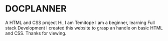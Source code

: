 # DOCPLANNER
A HTML and CSS project
Hi, I am Temitope
I am a beginner, learning Full stack Development
I created this website to grasp an handle on basic HTML and CSS.
Thanks for viewing.
